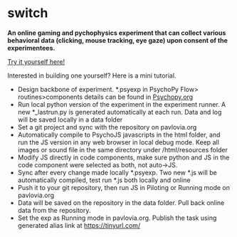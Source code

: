 # switch
**An online gaming and pychophysics experiment that can collect various behavioral data 
(clicking, mouse tracking, eye gaze) upon consent of the experimentees.**

[Try it yourself here!](https://run.pavlovia.org/jingwang.physics/switchbeta/html/?__pilotToken=3c59dc048e8850243be8079a5c74d079&__oauthToken=a651fabc8d3fd042327636d17a96e67d188f0e5caccb34034de68d20aeb500b7)

Interested in building one yourself? Here is a mini tutorial.

* Design backbone of experiment. *.psyexp in PsychoPy
  Flow> routines>components
  details can be found in [Psychopy.org](https://psychopy.org/index.html)
* Run local python version of the experiment in the experiment runner. A new *_lastrun.py is generated automatically at each run. Data and log will be saved locally in a data folder
* Set a git project and sync with the repository on pavlovia.org
* Automatically compile to PsychoJS javascripts in the html folder, and run the JS version in any web browser in local debug mode. Keep all images or sound file in the same directory under /html/resources folder
* Modify JS directly in code components, make sure python and JS in the code component were selected as both, not auto->JS. 
* Sync after every change made locally *.psyexp. Two new *.js will be automatically compiled, test run *.js both locally and online
* Push it to your git repository, then run JS in Piloting or Running mode on pavlovia.org
* Data will be saved on the repository in the data folder. Pull back online data from the repository.
* Set the exp as Running mode in pavlovia.org. Publish the task using generated alias link at https://tinyurl.com/

